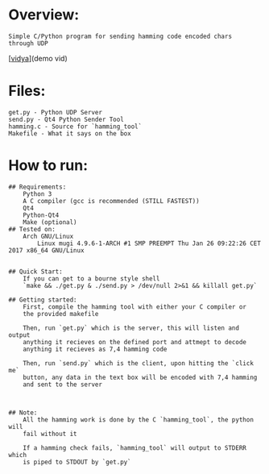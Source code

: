 # Overview:
	Simple C/Python program for sending hamming code encoded chars
	through UDP


[[vidya](https://raw.githubusercontent.com/DavidoRotho/HammingSocketsExample/master/example.gif)](demo vid)
	
	
# Files:
	get.py - Python UDP Server
	send.py - Qt4 Python Sender Tool
	hamming.c - Source for `hamming_tool`
	Makefile - What it says on the box

# How to run:
	## Requirements:
		Python 3
		A C compiler (gcc is recommended (STILL FASTEST))
		Qt4
		Python-Qt4
		Make (optional)
	## Tested on:
		Arch GNU/Linux
			Linux mugi 4.9.6-1-ARCH #1 SMP PREEMPT Thu Jan 26 09:22:26 CET 2017 x86_64 GNU/Linux


	## Quick Start:
		If you can get to a bourne style shell
		`make && ./get.py & ./send.py > /dev/null 2>&1 && killall get.py`

	## Getting started:
		First, compile the hamming tool with either your C compiler or
		the provided makefile

		Then, run `get.py` which is the server, this will listen and output
		anything it recieves on the defined port and attmept to decode
		anything it recieves as 7,4 hamming code

		Then, run `send.py` which is the client, upon hitting the `click me`
		button, any data in the text box will be encoded with 7,4 hamming
		and sent to the server



	## Note:
		All the hamming work is done by the C `hamming_tool`, the python will
		fail without it

		If a hamming check fails, `hamming_tool` will output to STDERR which
		is piped to STDOUT by `get.py`


